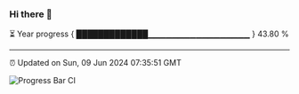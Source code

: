### Hi there 👋

⏳ Year progress { █████████████▁▁▁▁▁▁▁▁▁▁▁▁▁▁▁▁▁ } 43.80 %

---

⏰ Updated on Sun, 09 Jun 2024 07:35:51 GMT

![Progress Bar CI](https://github.com/IshwaranRudhara/GIT-ACTION/workflows/Progress%20Bar%20CI/badge.svg)

